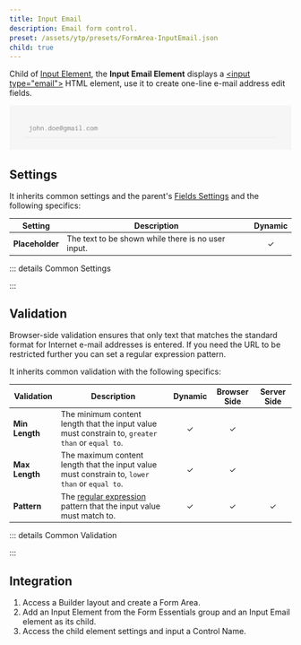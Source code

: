 ```yaml
---
title: Input Email
description: Email form control.
preset: /assets/ytp/presets/FormArea-InputEmail.json
child: true
---
```


<!--@include: ./parts/intro.md-->

Child of [Input Element](../input), the **Input Email Element** displays a [\<input type="email"\>](https://developer.mozilla.org/en-US/docs/Web/HTML/Element/input/email) HTML element, use it to create one-line e-mail address edit fields.

![Input Email Element](./assets/input-email.webp)

## Settings

It inherits common settings and the parent's [Fields Settings](../input#fields-settings) and the following specifics:

| Setting | Description | Dynamic |
| ------- | ----------- | :-----: |
| **Placeholder** | The text to be shown while there is no user input. | &#x2713; |

::: details Common Settings
<!--@include: ./parts/common-settings.md-->
:::

## Validation

Browser-side validation ensures that only text that matches the standard format for Internet e-mail addresses is entered. If you need the URL to be restricted further you can set a regular expression pattern.

It inherits common validation with the following specifics:

| Validation | Description | Dynamic | Browser Side | Server Side |
| ---------- | ----------- | :-----: | :----------: | :---------: |
| **Min Length** | The minimum content length that the input value must constrain to, `greater than` or `equal to`. | &#x2713; | &#x2713; |
| **Max Length** | The maximum content length that the input value must constrain to, `lower than` or `equal to`. | &#x2713; | &#x2713; |
| **Pattern** | The [regular expression](https://developer.mozilla.org/en-US/docs/Web/JavaScript/Guide/Regular_Expressions) pattern that the input value must match to. | &#x2713; | &#x2713; | &#x2713; |

::: details Common Validation
<!--@include: ./parts/common-validation.md-->
:::

## Integration

1. Access a Builder layout and create a Form Area.
1. Add an Input Element from the Form Essentials group and an Input Email element as its child.
1. Access the child element settings and input a Control Name.
